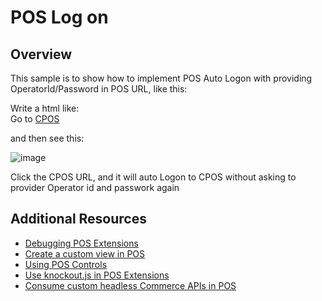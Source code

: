# POS  Log on
## Overview

This sample is to show how to implement POS  Auto Logon with providing OperatorId/Password in POS URL, like this:

Write a html like:<br/>
Go to <a href="https://<your CPOS>devpos.axcloud.dynamics.com/?username=000160&password=123">CPOS</a>

and then see this:<br/>

![image](https://github.com/zhangguanghuib/NewCommerceSDK/assets/14832260/00da02ac-92f1-4677-b1e9-b15b7282faff)

Click the CPOS  URL,  and it will auto Logon to CPOS without asking to provider Operator id and passwork again



## Additional Resources
- [Debugging POS Extensions](https://docs.microsoft.com/en-us/dynamics365/commerce/dev-itpro/pos-extension/debug-pos-extension#run-and-debug-cloud-pos)
- [Create a custom view in POS](https://docs.microsoft.com/en-us/dynamics365/commerce/dev-itpro/pos-extension/custom-pos-view)
- [Using POS Controls](https://docs.microsoft.com/en-us/dynamics365/commerce/dev-itpro/pos-extension/controls-pos-extension)
- [Use knockout.js in POS Extensions](https://docs.microsoft.com/en-us/dynamics365/commerce/dev-itpro/pos-extension/knockout-pos-extension)
- [Consume custom headless Commerce APIs in POS](https://docs.microsoft.com/en-us/dynamics365/commerce/dev-itpro/pos-extension/consume-apis-pos)

